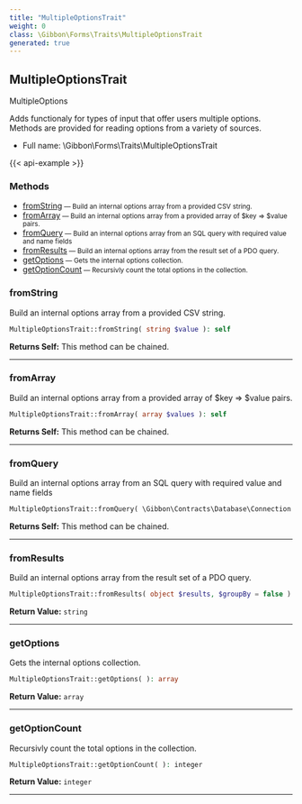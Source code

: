 ```yaml
---
title: "MultipleOptionsTrait"
weight: 0
class: \Gibbon\Forms\Traits\MultipleOptionsTrait
generated: true
---
```


## MultipleOptionsTrait

MultipleOptions

Adds functionaly for types of input that offer users multiple options. Methods are provided for reading options from a variety of sources.

* Full name: \Gibbon\Forms\Traits\MultipleOptionsTrait

{{< api-example >}} 



### Methods

- [fromString](#fromstring)<small> — Build an internal options array from a provided CSV string.</small>
- [fromArray](#fromarray)<small> — Build an internal options array from a provided array of $key => $value pairs.</small>
- [fromQuery](#fromquery)<small> — Build an internal options array from an SQL query with required value and name fields</small>
- [fromResults](#fromresults)<small> — Build an internal options array from the result set of a PDO query.</small>
- [getOptions](#getoptions)<small> — Gets the internal options collection.</small>
- [getOptionCount](#getoptioncount)<small> — Recursivly count the total options in the collection.</small>




### fromString

Build an internal options array from a provided CSV string.

```php
MultipleOptionsTrait::fromString( string $value ): self
```






**Returns Self:** This method can be chained.



---

### fromArray

Build an internal options array from a provided array of $key => $value pairs.

```php
MultipleOptionsTrait::fromArray( array $values ): self
```






**Returns Self:** This method can be chained.



---

### fromQuery

Build an internal options array from an SQL query with required value and name fields

```php
MultipleOptionsTrait::fromQuery( \Gibbon\Contracts\Database\Connection $pdo, string $sql, array $data = array(), $groupBy = false ): self
```






**Returns Self:** This method can be chained.



---

### fromResults

Build an internal options array from the result set of a PDO query.

```php
MultipleOptionsTrait::fromResults( object $results, $groupBy = false ): string
```






**Return Value:**
`string`  



---

### getOptions

Gets the internal options collection.

```php
MultipleOptionsTrait::getOptions( ): array
```






**Return Value:**
`array`  



---

### getOptionCount

Recursivly count the total options in the collection.

```php
MultipleOptionsTrait::getOptionCount( ): integer
```






**Return Value:**
`integer`  



---

